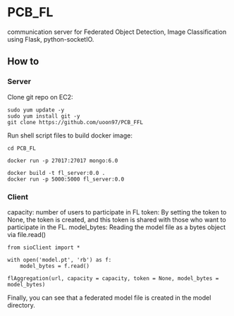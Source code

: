 # PCB_FL

communication server for Federated Object Detection, Image Classification using Flask, python-socketIO.

## How to

### Server

Clone git repo on EC2:

    sudo yum update -y
    sudo yum install git -y
    git clone https://github.com/uoon97/PCB_FFL

Run shell script files to build docker image:

    cd PCB_FL

    docker run -p 27017:27017 mongo:6.0
    
    docker build -t fl_server:0.0 .
    docker run -p 5000:5000 fl_server:0.0

### Client

capacity: number of users to participate in FL
token: By setting the token to None, the token is created, and this token is shared with those who want to participate in the FL.
model_bytes: Reading the model file as a bytes object via file.read()

    from sioClient import *

    with open('model.pt', 'rb') as f:
        model_bytes = f.read()

    flAggregation(url, capacity = capacity, token = None, model_bytes = model_bytes)

Finally, you can see that a federated model file is created in the model directory.
